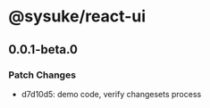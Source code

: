 # @sysuke/react-ui

## 0.0.1-beta.0

### Patch Changes

- d7d10d5: demo code, verify changesets process
